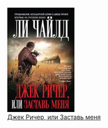 ![](Джек%20Ричер,%20или%20Заставь%20меня.jpg)  
[Джек Ричер, или Заставь меня](Джек%20Ричер,%20или%20Заставь%20меня.md)
